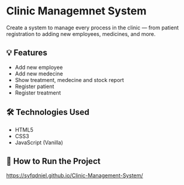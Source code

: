 # Clinic Managemnet System

Create a system to manage every process in the clinic — from patient registration to adding new employees, medicines, and more.

## 💡 Features

- Add new employee
- Add new medecine
- Show treatment, medecine and stock report
- Register patient
- Register treatment


## 🛠️ Technologies Used

- HTML5
- CSS3
- JavaScript (Vanilla)

## 🚀 How to Run the Project



https://syfqdniel.github.io/Clinic-Management-System/
